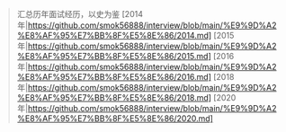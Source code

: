 > 汇总历年面试经历，以史为鉴
> [2014年|https://github.com/smok56888/interview/blob/main/%E9%9D%A2%E8%AF%95%E7%BB%8F%E5%8E%86/2014.md]
> [2015年|https://github.com/smok56888/interview/blob/main/%E9%9D%A2%E8%AF%95%E7%BB%8F%E5%8E%86/2015.md]
> [2016年|https://github.com/smok56888/interview/blob/main/%E9%9D%A2%E8%AF%95%E7%BB%8F%E5%8E%86/2016.md]
> [2018年|https://github.com/smok56888/interview/blob/main/%E9%9D%A2%E8%AF%95%E7%BB%8F%E5%8E%86/2018.md]
> [2020年|https://github.com/smok56888/interview/blob/main/%E9%9D%A2%E8%AF%95%E7%BB%8F%E5%8E%86/2020.md]
